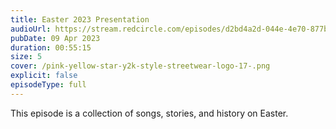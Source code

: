```yaml
---
title: Easter 2023 Presentation
audioUrl: https://stream.redcircle.com/episodes/d2bd4a2d-044e-4e70-877b-b0a61e69f1ae/stream.mp3
pubDate: 09 Apr 2023
duration: 00:55:15
size: 5
cover: /pink-yellow-star-y2k-style-streetwear-logo-17-.png
explicit: false
episodeType: full
---
```

This episode is a collection of songs, stories, and history on Easter.